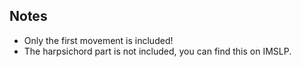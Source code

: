 ## Notes

* Only the first movement is included!
* The harpsichord part is not included, you can find this on IMSLP.

